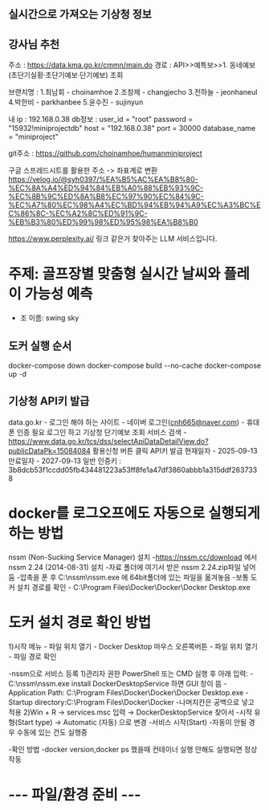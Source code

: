 ## 실시간으로 가져오는 기상청 정보

## 강사님 추천

주소 : https://data.kma.go.kr/cmmn/main.do
경로 : API>>예특보>>1. 동네예보(초단기실황·초단기예보·단기예보) 조회

브랜치명 : 1.최남회 - choinamhoe 2.조창제 - changjecho 3.전하늘 - jeonhaneul 4.박한비 - parkhanbee 5.윤수진 - sujinyun

내 ip : 192.168.0.38
db정보 :
user_id = "root"
password = "15932!miniprojectdb"
host = "192.168.0.38"
port = 30000
database_name = "miniproject"

git주소 : https://github.com/choinamhoe/humanminiproject

구글 스프레드시트를 활용한 주소 -> 좌표계로 변환
https://velog.io/@syh0397/%EA%B5%AC%EA%B8%80-%EC%8A%A4%ED%94%84%EB%A0%88%EB%93%9C-%EC%8B%9C%ED%8A%B8%EC%97%90%EC%84%9C-%EC%A7%80%EC%98%A4%EC%BD%94%EB%94%A9%EC%A3%BC%EC%86%8C-%EC%A2%8C%ED%91%9C-%EB%B3%80%ED%99%98%ED%95%98%EA%B8%B0

https://www.perplexity.ai/ 링크 같은거 찾아주는 LLM 서비스입니다.

# 주제: 골프장별 맞춤형 실시간 날씨와 플레이 가능성 예측

- 조 이름: swing sky

## 도커 실행 순서

docker-compose down
docker-compose build --no-cache
docker-compose up -d

## 기상청 API키 발급

data.go.kr - 로그인 해야 하는 사이트 - 네이버 로그인(cnh665@naver.com) - 휴대폰 인증 필요
로그인 하고 기상청 단기예보 조회 서비스 검색 - https://www.data.go.kr/tcs/dss/selectApiDataDetailView.do?publicDataPk=15084084
활용신청 버튼 클릭
API키 발급
현재일자 - 2025-09-13
만료일자 - 2027-09-13
일반 인증키 : 3b8dcb53f1ccdd05fb434481223a53ff8fe1a47df3860abbb1a315ddf2637338

# docker를 로그오프에도 자동으로 실행되게 하는 방법

nssm (Non-Sucking Service Manager) 설치 -https://nssm.cc/download 에서 nssm 2.24 (2014-08-31) 설치 -자료 폴더에 여기서 받은 nssm 2.24.zip파일 넣어둠 -압축을 푼 후 C:\nssm\nssm.exe 에 64bit폴더에 있는 파일을 옮겨놓음 -보통 도커 설치 경로를 확인 - C:\Program Files\Docker\Docker\Docker Desktop.exe

# 도커 설치 경로 확인 방법

1)시작 메뉴 - 파일 위치 열기 - Docker Desktop 마우스 오른쪽버튼 - 파일 위치 열기 - 파일 경로 확인

-nssm으로 서비스 등록 1)관리자 권한 PowerShell 또는 CMD 실행 후 아래 입력:
-C:\nssm\nssm.exe install DockerDesktopService 하면 GUI 창이 뜸
-Application Path: C:\Program Files\Docker\Docker\Docker Desktop.exe
-Startup directory:C:\Program Files\Docker\Docker -나머지칸은 공백으로 넣고 적용
2)Win + R → services.msc 입력 → DockerDesktopService 찾아서 -시작 유형(Start type) → Automatic (자동) 으로 변경 -서비스 시작(Start) -자동이 안될 경우 수동에 있는 건도 실행중

-확인 방법
-docker version,docker ps 했을때 컨테이너 실행 안해도 실행되면 정상 작동

# --- 파일/환경 준비 ---
